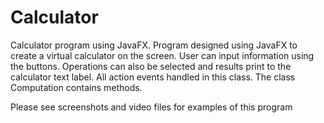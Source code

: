 # Calculator
Calculator program using JavaFX.
Program designed using JavaFX to create a virtual calculator on the screen.
User can input information using the buttons. Operations can also be selected and results print to the calculator text label.
All action events handled in this class. The class Computation contains methods.

Please see screenshots and video files for examples of this program
